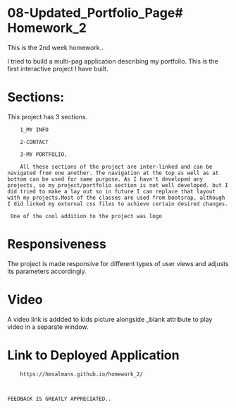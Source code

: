 # 08-Updated_Portfolio_Page# Homework_2
This is the 2nd week homework..

I tried to build a multi-pag application describing my portfolio. This is the first interactive project I have built.
# Sections:
This project has 3 sections.

        1_MY INFO
        
        2-CONTACT
        
        3-MY PORTFOLIO.
        
        All these sections of the project are inter-linked and can be navigated from one another. The navigation at the top as well as at bottom can be used for same purpose. As I havn't developed any projects, so my project/portfolio section is not well developed. but I did tried to make a lay out so in future I can replace that layout with my projects.Most of the classes are used from bootsrap, although I did linked my external css files to achieve certain desired changes. 
                
     One of the cool addition to the project was logo
     
     
   # Responsiveness
   
   The project is made responsive for different types of user views and adjusts its parameters accordingly.    
   # Video
   
   A video link is addded to kids picture alongside _blank attribute to play video in a separate
   window.

# Link to Deployed Application  

        https://hmsalmans.github.io/homework_2/
    
     
    
    FEEDBACK IS GREATLY APPRECIATED..
    
     
               
